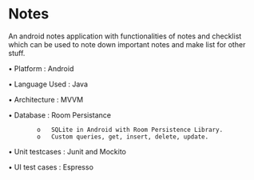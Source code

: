# Notes

An android notes application with functionalities of notes and checklist
which can be used to note down important notes and make list for other stuff.

•	Platform    	:	Android

•	Language Used	:	Java

•	Architecture	:	MVVM

•	Database	:	Room Persistance

            o	SQLite in Android with Room Persistence Library.
            o	Custom queries, get, insert, delete, update.

•	Unit testcases	:	Junit and Mockito

•	UI test cases	:	Espresso

